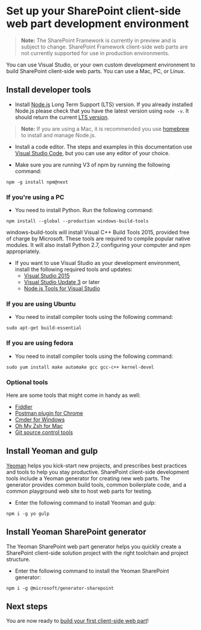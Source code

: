 # Set up your SharePoint client-side web part development environment

>**Note:** The SharePoint Framework is currently in preview and is subject to change. SharePoint Framework client-side web parts are not currently supported for use in production environments.

You can use Visual Studio, or your own custom development environment to build SharePoint client-side web parts. You can use a Mac, PC, or Linux.

## Install developer tools

* Install [Node.js](https://nodejs.org/en/) Long Term Support (LTS) version. If you already installed Node.js please check that you have the latest version using `node -v`. It should return the current [LTS version](https://nodejs.org/en/download/). 

>**Note:** If you are using a Mac, it is recommended you use [homebrew](http://brew.sh/) to install and manage Node.js. 
	
* Install a code editor. The steps and examples in this documentation use [Visual Studio Code](https://code.visualstudio.com/), but you can use any editor of your choice. 

* Make sure you are running V3 of npm by running the following command:
	
```npm -g install npm@next```

### If you're using a PC

* You need to install Python. Run the following command:
	
```npm install --global --production windows-build-tools```
	
windows-build-tools will install Visual C++ Build Tools 2015, provided free of charge by Microsoft. These tools are required to compile popular native modules. It will also install Python 2.7, configuring your computer and npm appropriately. 
	
* If you want to use Visual Studio as your development environment, install the following required tools and updates:
    * [Visual Studio 2015](https://go.microsoft.com/fwlink/?LinkId=691978&clcid=0x409)
    * [Visual Studio Update 3](https://www.visualstudio.com/en-us/news/releasenotes/vs2015-update3-vs) or later
    * [Node.js Tools for Visual Studio](https://aka.ms/getntvs)

### If you are using Ubuntu

* You need to install compiler tools using the following command:
	
```
sudo apt-get build-essential
```

### If you are using fedora

* You need to install compiler tools using the following command:
	
```
sudo yum install make automake gcc gcc-c++ kernel-devel
```

### Optional tools

Here are some tools that might come in handy as well:
* [Fiddler](http://www.telerik.com/fiddler)
* [Postman plugin for Chrome](https://www.getpostman.com/docs/introduction)
* [Cmder for Windows](http://cmder.net/)
* [Oh My Zsh for Mac](http://ohmyz.sh/)
* [Git source control tools](https://git-scm.com/)

## Install Yeoman and gulp

[Yeoman](http://yeoman.io/) helps you kick-start new projects, and prescribes best practices and tools to help you stay productive. SharePoint client-side development tools include a Yeoman generator for creating new web parts. The generator provides common build tools, common boilerplate code, and a common playground web site to host web parts for testing.

* Enter the following command to install Yeoman and gulp:
	
```
npm i -g yo gulp
```

## Install Yeoman SharePoint generator

The Yeoman SharePoint web part generator helps you quickly create a SharePoint client-side solution project with the right toolchain and project structure.

* Enter the following command to install the Yeoman SharePoint generator:
	
```
npm i -g @microsoft/generator-sharepoint 
```

## Next steps

You are now ready to [build your first client-side web part](web-parts/build-a-hello-world-web-part)!
